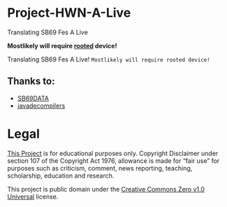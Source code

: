 # Project-HWN-A-Live
Translating SB69 Fes A Live

**Mostlikely will require [rooted](https://en.wikipedia.org/wiki/Rooting_(Android)) device!**

Translating SB69 Fes A Live!
`Mostlikely will require rooted device!`

## Thanks to:
- [SB69DATA](https://github.com/SB69DATA)
- [javadecompilers](http://www.javadecompilers.com/apk)

# Legal

[This Project](https://github.com/HW2955/Project-HWN-A-Live) is for educational purposes only.
Copyright Disclaimer under section 107 of the Copyright Act 1976,
allowance is made for “fair use” for purposes such as criticism, comment, news reporting, teaching, scholarship, education and research.

This project is public domain under the [Creative Commons Zero v1.0 Universal](LICENSE) license.
